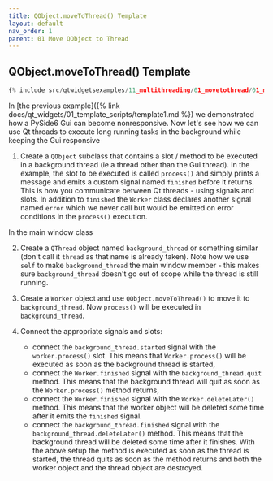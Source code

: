 ```yaml
---
title: QObject.moveToThread() Template
layout: default
nav_order: 1
parent: 01 Move QObject to Thread
---
```


## QObject.moveToThread() Template

```python
{% include src/qtwidgetsexamples/11_multithreading/01_movetothread/01_movetothread_template.py %}
```

In [the previous example]({% link docs/qt_widgets/01_template_scripts/template1.md %}) we demonstrated how a PySide6 Gui can become nonresponsive. Now let's see how we can use Qt threads to execute long running tasks in the background while keeping the Gui responsive

1. Create a `QObject` subclass that contains a slot / method to be executed in a background thread (ie a thread other than the Gui thread). In the example, the slot to be executed is called `process()` and simply prints a message and emits a custom signal named `finished` before it returns. This is how you communicate between Qt threads - using signals and slots. In addition to `finished` the `Worker` class declares another signal named `error` which we never call but would be emitted on error conditions in the `process()` execution.

In the main window class

2. Create a `QThread` object named `background_thread` or something similar (don't call it `thread` as that name is already taken). Note how we use `self` to make `background_thread` the main window member - this makes sure `background_thread` doesn't go out of scope while the thread is still running.

3. Create a `Worker` object and use `QObject.moveToThread()` to move it to `background_thread`. Now `process()` will be executed in `background_thread`.

4. Connect the appropriate signals and slots:
    - connect the `background_thread.started` signal with the `worker.process()` slot. This means that `Worker.process()` will be executed as soon as the background thread is started,
    - connect the `Worker.finished` signal with the `background_thread.quit` method. This means that the background thread will quit as soon as the `Worker.process()` method returns,
    - connect the `Worker.finished` signal with the `Worker.deleteLater()` method. This means that the worker object will be deleted some time after it emits the `finished` signal.
    - connect the `background_thread.finished` signal with the `background_thread.deleteLater()` method. This means that the background thread will be deleted some time after it finishes.
    With the above setup the method is executed as soon as the thread is started, the thread quits as soon as the method returns and both the worker object and the thread object are destroyed.